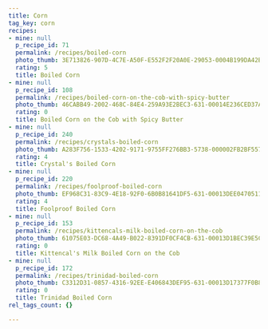 ```yaml
---
title: Corn
tag_key: corn
recipes:
- mine: null
  p_recipe_id: 71
  permalink: /recipes/boiled-corn
  photo_thumb: 3E713826-907D-4C7E-A50F-E552F2F20A0E-29053-0004B199DA42BEE9.jpg
  rating: 5
  title: Boiled Corn
- mine: null
  p_recipe_id: 108
  permalink: /recipes/boiled-corn-on-the-cob-with-spicy-butter
  photo_thumb: 46CABB49-2002-468C-84E4-259A93E2BEC3-631-00014E236CED37AF.jpg
  rating: 0
  title: Boiled Corn on the Cob with Spicy Butter
- mine: null
  p_recipe_id: 240
  permalink: /recipes/crystals-boiled-corn
  photo_thumb: A283F756-1533-4202-9171-9755FF276BB3-5738-000002FB2BF55799.jpg
  rating: 4
  title: Crystal's Boiled Corn
- mine: null
  p_recipe_id: 220
  permalink: /recipes/foolproof-boiled-corn
  photo_thumb: EF968C31-83C9-4E18-92F0-6B0B81641DF5-631-00013DEE04705116.jpg
  rating: 4
  title: Foolproof Boiled Corn
- mine: null
  p_recipe_id: 153
  permalink: /recipes/kittencals-milk-boiled-corn-on-the-cob
  photo_thumb: 61075E03-DC68-4A49-B022-8391DF0CF4CB-631-00013D1BEC39E5C7.jpg
  rating: 0
  title: Kittencal's Milk Boiled Corn on the Cob
- mine: null
  p_recipe_id: 172
  permalink: /recipes/trinidad-boiled-corn
  photo_thumb: C3312D31-0857-4316-92EE-E406843DEF95-631-00013D17377F0B8E.jpg
  rating: 0
  title: Trinidad Boiled Corn
rel_tags_count: {}

---
```

